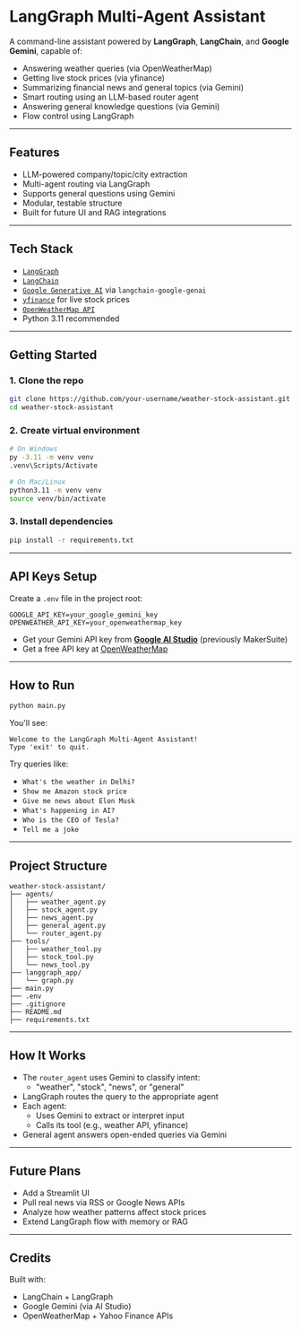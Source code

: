 # LangGraph Multi-Agent Assistant

A command-line assistant powered by **LangGraph**, **LangChain**, and **Google Gemini**, capable of:

- Answering weather queries (via OpenWeatherMap)
- Getting live stock prices (via yfinance)
- Summarizing financial news and general topics (via Gemini)
- Smart routing using an LLM-based router agent
- Answering general knowledge questions (via Gemini)
- Flow control using LangGraph

---

## Features

- LLM-powered company/topic/city extraction
- Multi-agent routing via LangGraph
- Supports general questions using Gemini
- Modular, testable structure
- Built for future UI and RAG integrations

---

## Tech Stack

- [`LangGraph`](https://github.com/langchain-ai/langgraph)
- [`LangChain`](https://github.com/langchain-ai/langchain)
- [`Google Generative AI`](https://ai.google.dev/) via `langchain-google-genai`
- [`yfinance`](https://pypi.org/project/yfinance/) for live stock prices
- [`OpenWeatherMap API`](https://openweathermap.org/current)
- Python 3.11 recommended

---

## Getting Started

### 1. Clone the repo

```bash
git clone https://github.com/your-username/weather-stock-assistant.git
cd weather-stock-assistant
```

### 2. Create virtual environment

```bash
# On Windows
py -3.11 -m venv venv
.venv\Scripts/Activate

# On Mac/Linux
python3.11 -m venv venv
source venv/bin/activate
```

### 3. Install dependencies

```bash
pip install -r requirements.txt
```

---

## API Keys Setup

Create a `.env` file in the project root:

```env
GOOGLE_API_KEY=your_google_gemini_key
OPENWEATHER_API_KEY=your_openweathermap_key
```

- Get your Gemini API key from **[Google AI Studio](https://makersuite.google.com/app/apikey)** (previously MakerSuite)
- Get a free API key at [OpenWeatherMap](https://home.openweathermap.org/users/sign_up)

---

## How to Run

```bash
python main.py
```

You'll see:

```
Welcome to the LangGraph Multi-Agent Assistant!
Type 'exit' to quit.
```

Try queries like:

- `What's the weather in Delhi?`
- `Show me Amazon stock price`
- `Give me news about Elon Musk`
- `What's happening in AI?`
- `Who is the CEO of Tesla?`
- `Tell me a joke`

---

## Project Structure

```
weather-stock-assistant/
├── agents/
│   ├── weather_agent.py
│   ├── stock_agent.py
│   ├── news_agent.py
│   ├── general_agent.py
│   └── router_agent.py
├── tools/
│   ├── weather_tool.py
│   ├── stock_tool.py
│   └── news_tool.py
├── langgraph_app/
│   └── graph.py
├── main.py
├── .env
├── .gitignore
├── README.md
├── requirements.txt
```

---

## How It Works

- The `router_agent` uses Gemini to classify intent:
  - "weather", "stock", "news", or "general"
- LangGraph routes the query to the appropriate agent
- Each agent:
  - Uses Gemini to extract or interpret input
  - Calls its tool (e.g., weather API, yfinance)
- General agent answers open-ended queries via Gemini

---

## Future Plans

- Add a Streamlit UI
- Pull real news via RSS or Google News APIs
- Analyze how weather patterns affect stock prices
- Extend LangGraph flow with memory or RAG

---

## Credits

Built with:
- LangChain + LangGraph
- Google Gemini (via AI Studio)
- OpenWeatherMap + Yahoo Finance APIs